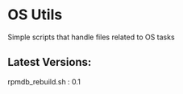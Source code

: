 # OS Utils

Simple scripts that handle files related to OS tasks

## Latest Versions:
rpmdb_rebuild.sh : 0.1
